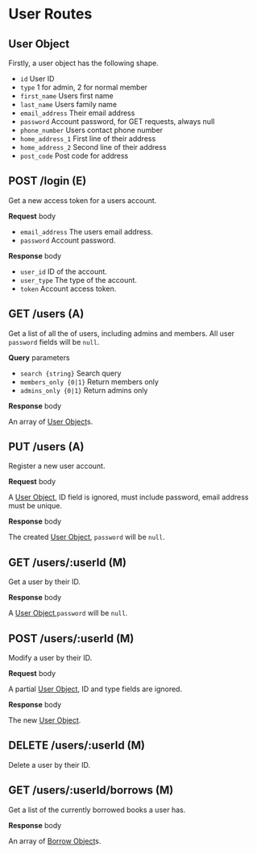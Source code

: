 # User Routes

## User Object

Firstly, a user object has the following shape.

-   `id` User ID
-   `type` 1 for admin, 2 for normal member
-   `first_name` Users first name
-   `last_name` Users family name
-   `email_address` Their email address
-   `password` Account password, for GET requests, always null
-   `phone_number` Users contact phone number
-   `home_address_1` First line of their address
-   `home_address_2` Second line of their address
-   `post_code` Post code for address

## POST /login (E)

Get a new access token for a users account.

**Request** body

-   `email_address` The users email address.
-   `password` Account password.

**Response** body

-   `user_id` ID of the account.
-   `user_type` The type of the account.
-   `token` Account access token.

## GET /users (A)

Get a list of all the of users, including admins and members. All user `password` fields will be `null`.

**Query** parameters

-   `search {string}` Search query
-   `members_only {0|1}` Return members only
-   `admins_only {0|1}` Return admins only

**Response** body

An array of [User Object](#user-object)s.

## PUT /users (A)

Register a new user account.

**Request** body

A [User Object](#user-object), ID field is ignored, must include password, email address must be unique.

**Response** body

The created [User Object](#user-object), `password` will be `null`.

## GET /users/:userId (M)

Get a user by their ID.

**Response** body

A [User Object](#user-object),`password` will be `null`.

## POST /users/:userId (M)

Modify a user by their ID.

**Request** body

A partial [User Object](#user-object), ID and type fields are ignored.

**Response** body

The new [User Object](#user-object).

## DELETE /users/:userId (M)

Delete a user by their ID.

## GET /users/:userId/borrows (M)

Get a list of the currently borrowed books a user has.

**Response** body

An array of [Borrow Object](docs/BORROW_ROUTES.md#borrow-object)s.
